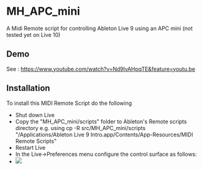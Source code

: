 # MH_APC_mini
A Midi Remote script for controlling Ableton Live 9 using an APC mini (not tested yet on Live 10)

## Demo
See : https://www.youtube.com/watch?v=Nd9lvAHpqTE&feature=youtu.be

## Installation

To install this MIDI Remote Script do the following

* Shut down Live
* Copy the "MH_APC_mini/scripts" folder to Ableton's Remote scripts directory e.g. using cp -R src/MH_APC_mini/scripts "/Applications/Ableton Live 9 Intro.app/Contents/App-Resources/MIDI Remote Scripts"
* Restart Live
* In the Live->Preferences menu configure the control surface as follows:
* ![
](Preferences.jpg)
